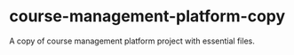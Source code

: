 # course-management-platform-copy
A copy of course management platform project with essential files.
